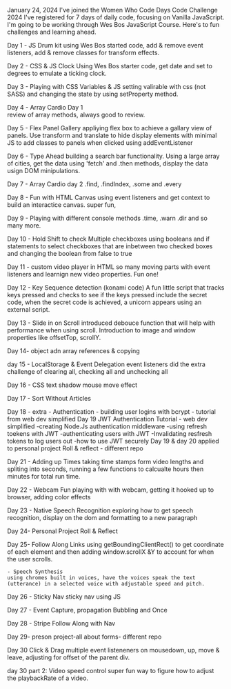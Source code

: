 January 24, 2024
I've joined the Women Who Code Days Code Challenge 2024
I've registered for 7 days of daily code, focusing on Vanilla JavaScript. I'm going to be working through Wes Bos JavaScript Course. Here's to fun challenges and learning ahead. 

Day 1 - JS Drum kit
    using Wes Bos started code, add & remove event listeners, add & remove classes for transform effects.


Day 2 - CSS & JS Clock
    Using Wes Bos starter code, get date and set to degrees to emulate a ticking clock. 
    
Day 3 - Playing with CSS Variables & JS
    setting valirable with css (not SASS) and changing the state by using setProperty method.

Day 4 - Array Cardio Day 1    
    review of array methods, always good to review. 

Day 5 - Flex Panel Gallery
    appliying flex box to achieve a gallary view of panels. Use transform and translate to hide display elements with minimal JS to add classes to panels when clicked using addEventListener

 Day 6 - Type Ahead
    building a search bar functionality. Using a large array of cities, get the data using 'fetch' and .then methods, display the data usign DOM minipulations.       


Day 7 - Array Cardio day 2
    .find, .findIndex, .some and .every

Day 8 - Fun with HTML Canvas
    using event listeners and get context to build an interactice canvas. super fun,

Day 9 - Playing with different console methods
    .time, .warn .dir and so many more. 

Day 10 - Hold Shift to check Multiple checkboxes
    using booleans and if statements to select checkboxes that are inbetween two checked boxes and changing the boolean from false to true

Day 11 - custom video player in HTML
so many moving parts with event listeners and learnign new video properties. Fun one! 

Day 12 - Key Sequence detection (konami code)
 A fun little script that tracks keys pressed and checks to see if the keys pressed include the secret code, when the secret code is achieved, a unicorn appears using an external script. 

 Day 13 - Slide in on Scroll
    introduced debouce function that will help with performance when using scroll. Introduction to image and window properties like offsetTop, scrollY. 

 Day 14- object adn array references & copying

 day 15 - LocalStorage & Event Delegation
    event listeners did the extra challenge of clearing all, checking all and unchecking all


 Day 16 - CSS text shadow mouse move effect

 Day 17 - Sort Without Articles

Day 18 
    - extra - Authentication 
    - building user logins with bcrypt
    - tutorial from web dev simplified
Day 19
JWT Authentication Tutorial - web dev simplified 
    -creating Node.Js authentication middleware
    -using refresh toekens with JWT
    -authenticating users with JWT
    -Invalidating resfresh tokens to log users out
    -how to use JWT securely
Day 19 & day 20
    applied to personal project Roll & reflect - different repo 

Day 21 - Adding up Times
taking time stamps form video lengths and spliting into seconds, running a few functions to calcualte hours then minutes for total run time.

Day 22 - Webcam Fun 
    playing with with webcam, getting it hooked up to browser, adding color effects

Day 23 - Native Speech Recognition
    exploring how to get speech recognition, display on the dom and formatting to a new paragraph

Day 24- Personal Project Roll & Reflect

Day 25- Follow Along Links
    using getBoundingClientRect() to get coordinate of each element and then adding window.scrollX &Y to account for when the user scrolls. 

    - Speech Synthesis 
    using chromes built in voices, have the voices speak the text (utterance) in a selected voice with adjustable speed and pitch. 

Day 26 - Sticky Nav
sticky nav using JS

Day 27 - Event Capture, propagation Bubbling and Once 

Day 28 - Stripe Follow Along with Nav

Day 29- preson project-all about forms- different repo

Day 30 Click & Drag
multiple event listeneners on mousedown, up, move & leave, adjusting for offset of the parent div.

day 30 part 2: Video speed control
    super fun way to figure how to adjust the playbackRate of a video.


    


